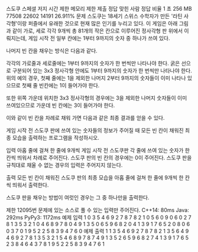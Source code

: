 스도쿠 스페셜 저지
시간 제한 메모리 제한 제출 정답 맞힌 사람 정답 비율
1 초 256 MB 77508 22602 14191 26.911%
문제
스도쿠는 18세기 스위스 수학자가 만든 '라틴 사각형'이랑 퍼즐에서 유래한 것으로 현재 많은 인기를 누리고 있다. 이 게임은 아래 그림과 같이 가로, 세로 각각 9개씩 총 81개의 작은 칸으로 이루어진 정사각형 판 위에서 이뤄지는데, 게임 시작 전 일부 칸에는 1부터 9까지의 숫자 중 하나가 쓰여 있다.

나머지 빈 칸을 채우는 방식은 다음과 같다.

각각의 가로줄과 세로줄에는 1부터 9까지의 숫자가 한 번씩만 나타나야 한다.
굵은 선으로 구분되어 있는 3x3 정사각형 안에도 1부터 9까지의 숫자가 한 번씩만 나타나야 한다.
위의 예의 경우, 첫째 줄에는 1을 제외한 나머지 2부터 9까지의 숫자들이 이미 나타나 있으므로 첫째 줄 빈칸에는 1이 들어가야 한다.

또한 위쪽 가운데 위치한 3x3 정사각형의 경우에는 3을 제외한 나머지 숫자들이 이미 쓰여있으므로 가운데 빈 칸에는 3이 들어가야 한다.

이와 같이 빈 칸을 차례로 채워 가면 다음과 같은 최종 결과를 얻을 수 있다.

게임 시작 전 스도쿠 판에 쓰여 있는 숫자들의 정보가 주어질 때 모든 빈 칸이 채워진 최종 모습을 출력하는 프로그램을 작성하시오.

입력
아홉 줄에 걸쳐 한 줄에 9개씩 게임 시작 전 스도쿠판 각 줄에 쓰여 있는 숫자가 한 칸씩 띄워서 차례로 주어진다. 스도쿠 판의 빈 칸의 경우에는 0이 주어진다. 스도쿠 판을 규칙대로 채울 수 없는 경우의 입력은 주어지지 않는다.

출력
모든 빈 칸이 채워진 스도쿠 판의 최종 모습을 아홉 줄에 걸쳐 한 줄에 9개씩 한 칸씩 띄워서 출력한다.

스도쿠 판을 채우는 방법이 여럿인 경우는 그 중 하나만을 출력한다.

제한
12095번 문제에 있는 소스로 풀 수 있는 입력만 주어진다.
C++14: 80ms
Java: 292ms
PyPy3: 1172ms
예제 입력 1
0 3 5 4 6 9 2 7 8
7 8 2 1 0 5 6 0 9
0 6 0 2 7 8 1 3 5
3 2 1 0 4 6 8 9 7
8 0 4 9 1 3 5 0 6
5 9 6 8 2 0 4 1 3
9 1 7 6 5 2 0 8 0
6 0 3 7 0 1 9 5 2
2 5 8 3 9 4 7 6 0
예제 출력 1
1 3 5 4 6 9 2 7 8
7 8 2 1 3 5 6 4 9
4 6 9 2 7 8 1 3 5
3 2 1 5 4 6 8 9 7
8 7 4 9 1 3 5 2 6
5 9 6 8 2 7 4 1 3
9 1 7 6 5 2 3 8 4
6 4 3 7 8 1 9 5 2
2 5 8 3 9 4 7 6 1
